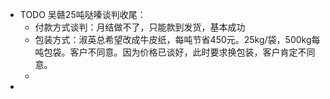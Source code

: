 - TODO 吴赣25吨哒嗪谈判收尾：
	- 付款方式谈判：月结做不了，只能款到发货，基本成功
	- 包装方式：淑英总希望改成牛皮纸，每吨节省450元。25kg/袋，500kg每吨包袋。客户不同意。因为价格已谈好，此时要求换包装，客户肯定不同意。
	-
-
